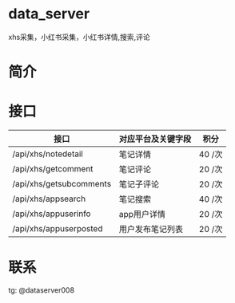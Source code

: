# data_server
xhs采集，小红书采集，小红书详情,搜索,评论

# 简介


# 接口

| 接口                     | 对应平台及关键字段 | 积分  |
| ------------------------ | ------------------ |   -------- |
| /api/xhs/notedetail | 笔记详情                  | 40 /次                 |
| /api/xhs/getcomment | 笔记评论                  | 20 /次                 |
| /api/xhs/getsubcomments | 笔记子评论                  | 20 /次                 |
| /api/xhs/appsearch | 笔记搜索                  | 40 /次                 |
| /api/xhs/appuserinfo | app用户详情                  | 20 /次                 |
| /api/xhs/appuserposted | 用户发布笔记列表                  | 20 /次                 | 
# 联系
tg: @dataserver008

